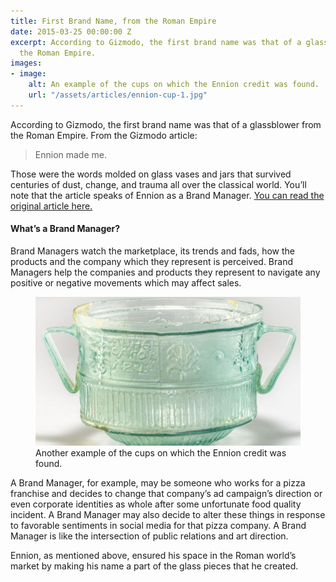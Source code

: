 ```yaml
---
title: First Brand Name, from the Roman Empire
date: 2015-03-25 00:00:00 Z
excerpt: According to Gizmodo, the first brand name was that of a glassblower from
  the Roman Empire.
images:
- image:
    alt: An example of the cups on which the Ennion credit was found.
    url: "/assets/articles/ennion-cup-1.jpg"
---
```


<p>According to Gizmodo, the first brand name was that of a glassblower from the Roman Empire. From the Gizmodo article:
</p>
<blockquote>
	Ennion made me. 
</blockquote>
<p>Those were the words molded on glass vases and jars that survived centuries of dust, change, and trauma all over the classical world. You’ll note that the article speaks of Ennion as a Brand Manager. <a href="http://gizmodo.com/the-first-brand-name-was-a-1st-century-roman-glassblowe-1693509526" target="_blank">You can read the original article here.</a>
</p>
<h4>What’s a Brand Manager?</h4>
<p>Brand Managers watch the marketplace, its trends and fads, how the products and the company which they represent is perceived. Brand Managers help the companies and products they represent to navigate any positive or negative movements which may affect sales.
</p>
<figure>
	<img class="img-fluid shadow-small mb-2" src="/assets/articles/ennion-cup-2.jpg" alt="Another example of the cups on which the Ennion credit was found.">
	<figcaption>Another example of the cups on which the Ennion credit was found.</figcaption>
</figure>
<p>A Brand Manager, for example, may be someone who works for a pizza franchise and decides to change that company’s ad campaign’s direction or even corporate identities as whole after some unfortunate food quality incident. A Brand Manager may also decide to alter these things in response to favorable sentiments in social media for that pizza company. A Brand Manager is like the intersection of public relations and art direction.
</p>
<p>Ennion, as mentioned above, ensured his space in the Roman world’s market by making his name a part of the glass pieces that he created.
</p>